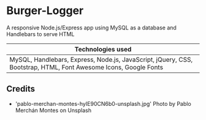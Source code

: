 # Burger-Logger

A responsive Node.js/Express app using MySQL as a database and Handlebars to serve HTML

| Technologies used                                                                                               |
| --------------------------------------------------------------------------------------------------------------- |
| MySQL, Handlebars, Express, Node.js, JavaScript, jQuery, CSS, Bootstrap, HTML, Font Awesome Icons, Google Fonts |

## Credits

- 'pablo-merchan-montes-hyIE90CN6b0-unsplash.jpg' Photo by Pablo Merchán Montes on Unsplash
